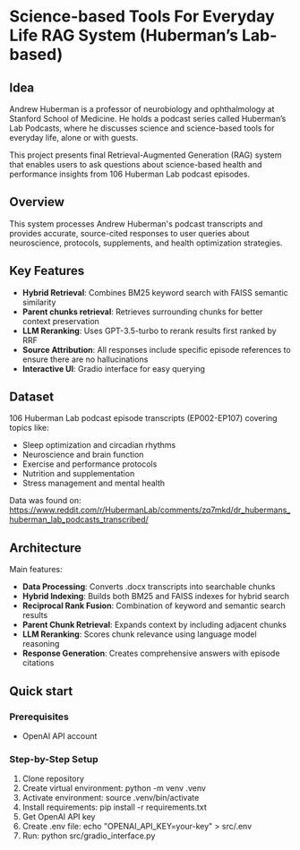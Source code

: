 # Science-based Tools For Everyday Life RAG System (Huberman’s Lab-based)

## Idea

Andrew Huberman is a professor of neurobiology and ophthalmology at Stanford School of Medicine. He holds a podcast series called Huberman’s Lab Podcasts, where he discusses science and science-based tools for everyday life, alone or with guests.

This project presents final Retrieval-Augmented Generation (RAG) system that enables users to ask questions about science-based health and performance insights from 106 Huberman Lab podcast episodes.

## Overview
This system processes Andrew Huberman's podcast transcripts and provides accurate, source-cited responses to user queries about neuroscience, protocols, supplements, and health optimization strategies.


## Key Features

- **Hybrid Retrieval**: Combines BM25 keyword search with FAISS semantic similarity
- **Parent chunks retrieval**: Retrieves surrounding chunks for better context preservation
- **LLM Reranking**: Uses GPT-3.5-turbo to rerank results first ranked by RRF
- **Source Attribution**: All responses include specific episode references to ensure there are no hallucinations
- **Interactive UI**: Gradio interface for easy querying

## Dataset

106 Huberman Lab podcast episode transcripts (EP002-EP107) covering topics like:

- Sleep optimization and circadian rhythms
- Neuroscience and brain function
- Exercise and performance protocols
- Nutrition and supplementation
- Stress management and mental health

Data was found on: https://www.reddit.com/r/HubermanLab/comments/zq7mkd/dr_hubermans_huberman_lab_podcasts_transcribed/

## Architecture

Main features:

- **Data Processing**: Converts .docx transcripts into searchable chunks
- **Hybrid Indexing**: Builds both BM25 and FAISS indexes for hybrid search
- **Reciprocal Rank Fusion**: Combination of keyword and semantic search results
- **Parent Chunk Retrieval**: Expands context by including adjacent chunks
- **LLM Reranking**: Scores chunk relevance using language model reasoning
- **Response Generation**: Creates comprehensive answers with episode citations


## Quick start
### Prerequisites
- OpenAI API account

### Step-by-Step Setup

1. Clone repository
2. Create virtual environment: python -m venv .venv
3. Activate environment: source .venv/bin/activate
4. Install requirements: pip install -r requirements.txt
5. Get OpenAI API key
6. Create .env file: echo "OPENAI_API_KEY=your-key" > src/.env
7. Run: python src/gradio_interface.py


